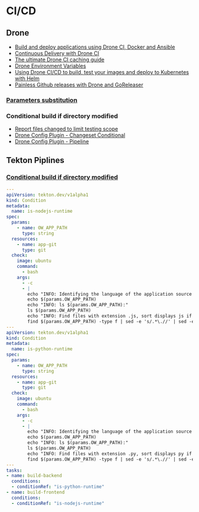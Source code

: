 # CI/CD

## Drone

* [Build and deploy applications using Drone CI, Docker and Ansible](https://blog.maqpie.com/2017/03/21/build-and-deploy-applications-using-drone-ci-docker-and-ansible/)
* [Continuous Delivery with Drone CI](https://medium.com/@sergey.kolodyazhnyy/continuous-delivery-with-drone-ci-3a3fea5aa83)
* [The ultimate Drone CI caching guide](https://laszlo.cloud/the-ultimate-droneci-caching-guide)
* [Drone Environment Variables](https://laszlo.cloud/drone-environment-variables-three-tips)
* [Using Drone CI/CD to build, test your images and deploy to Kubernetes with Helm](https://vitobotta.com/2019/10/09/ci-cd-with-drone-for-deployment-to-kubernetes-with-helm/)
* [Painless Github releases with Drone and GoReleaser](https://dev.to/mstrsobserver/painless-github-releases-with-drone-and-goreleaser-45b7)

### [Parameters substitution](https://github.com/drone/docs/blob/master/content/usage/config/substitution.md)

### Conditional build if directory modified

* [Report files changed to limit testing scope](https://github.com/drone/drone/issues/1021)
* [Drone Config Plugin - Changeset Conditional](https://github.com/microadam/drone-config-changeset-conditional)
* [Drone Config Plugin - Pipeline](https://github.com/microadam/drone-config-plugin-pipeline)

## Tekton Piplines

### [Conditional build if directory modified](https://github.com/tektoncd/pipeline/issues/1922)

``` yaml
---
apiVersion: tekton.dev/v1alpha1
kind: Condition
metadata:
  name: is-nodejs-runtime
spec:
  params:
    - name: OW_APP_PATH
      type: string
  resources:
    - name: app-git
      type: git
  check:
    image: ubuntu
    command:
      - bash
    args:
      - -c
      - |
        echo "INFO: Identifying the language of the application source based on the file extension at:"
        echo $(params.OW_APP_PATH)
        echo "INFO: ls $(params.OW_APP_PATH):"
        ls $(params.OW_APP_PATH)
        echo "INFO: Find files with extension .js, sort displays js if one or more files found: "
        find $(params.OW_APP_PATH) -type f | sed -e 's/.*\.//' | sed -e 's/.*\///' | sort -u | grep ^js$
---
apiVersion: tekton.dev/v1alpha1
kind: Condition
metadata:
  name: is-python-runtime
spec:
  params:
    - name: OW_APP_PATH
      type: string
  resources:
    - name: app-git
      type: git
  check:
    image: ubuntu
    command:
      - bash
    args:
      - -c
      - |
        echo "INFO: Identifying the language of the application source based on the file extension at:"
        echo $(params.OW_APP_PATH)
        echo "INFO: ls $(params.OW_APP_PATH):"
        ls $(params.OW_APP_PATH)
        echo "INFO: Find files with extension .py, sort displays py if one or more files found: "
        find $(params.OW_APP_PATH) -type f | sed -e 's/.*\.//' | sed -e 's/.*\///' | sort -u | grep ^py$
---
tasks:
- name: build-backend
  conditions:
  - conditionRef: "is-python-runtime"
- name: build-frontend
  conditions:
  - conditionRef: "is-nodejs-runtime"
```
